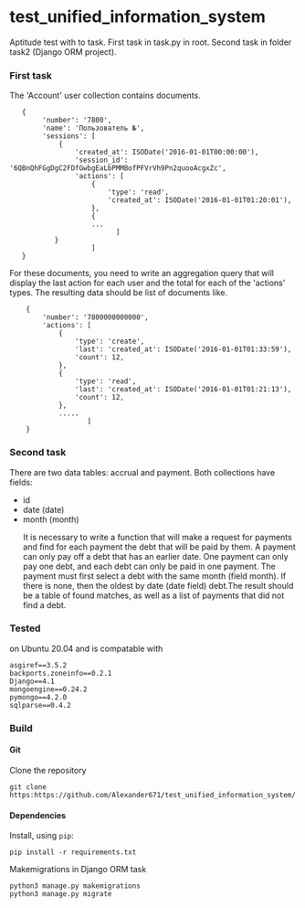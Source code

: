 # test_unified_information_system
Aptitude test with to task. First task in task.py in root. Second task in folder task2 (Django ORM project).


### First task
The 'Account' user collection contains documents.
```
   {
        'number': '7800',
        'name': 'Пользователь №',
        'sessions': [
            {
                'created_at': ISODate('2016-01-01T00:00:00'),
                'session_id': '6QBnQhFGgDgC2FDfGwbgEaLbPMMBofPFVrVh9Pn2quooAcgxZc',
                'actions': [
                    {
                        'type': 'read',
                        'created_at': ISODate('2016-01-01T01:20:01'),
                    },
                    {
                    ...
                          ]
           }  
                    ]
   }
```
 For these documents, you need to write an aggregation query that will display the last action for each user and the total for each of the 'actions' types. The resulting data should be list of documents like.
```
    {
        'number': '7800000000000',
        'actions': [
            {
                'type': 'create',
                'last': 'created_at': ISODate('2016-01-01T01:33:59'),
                'count': 12,
            },
            {
                'type': 'read',
                'last': 'created_at': ISODate('2016-01-01T01:21:13'),
                'count': 12,
            },
            .....
                   ]
    }

```
### Second task
There are two data tables: accrual and payment. Both collections have fields:
- id
- date (date)
- month (month) <p>
It is necessary to write a function that will make a request for payments and find for each payment the debt that will be paid by them. A payment can only pay off a debt that has an earlier date. One payment can only pay one debt, and each debt can only be paid in one payment. The payment must first select a debt with the same month (field month). If there is none, then the oldest by date (date field) debt.The result should be a table of found matches, as well as a list of payments that did not find a debt.

### Tested
on Ubuntu 20.04 and is compatable with
```Python==3.8.10
asgiref==3.5.2
backports.zoneinfo==0.2.1
Django==4.1
mongoengine==0.24.2
pymongo==4.2.0
sqlparse==0.4.2
```

### Build

#### Git

Clone the repository
```
git clone https:https://github.com/Alexander671/test_unified_information_system/
```

#### Dependencies

Install, using `pip`:

```
pip install -r requirements.txt
```

Makemigrations in Django ORM task
```
python3 manage.py makemigrations
python3 manage.py migrate
```
